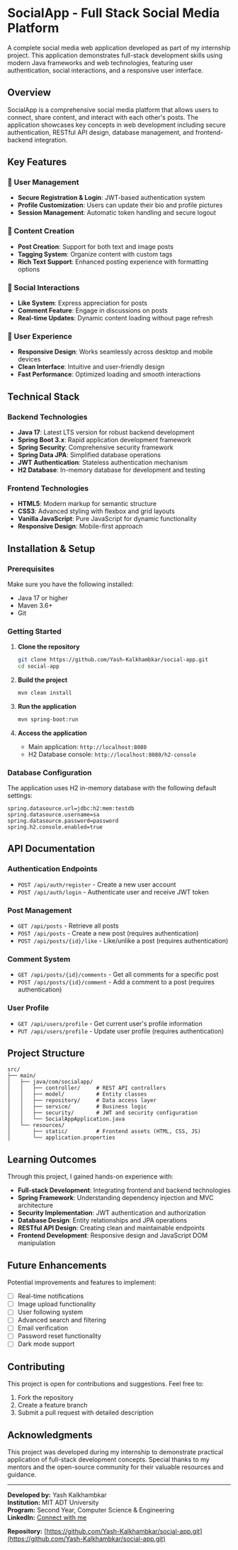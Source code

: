 # SocialApp - Full Stack Social Media Platform

A complete social media web application developed as part of my internship project. This application demonstrates full-stack development skills using modern Java frameworks and web technologies, featuring user authentication, social interactions, and a responsive user interface.

## Overview

SocialApp is a comprehensive social media platform that allows users to connect, share content, and interact with each other's posts. The application showcases key concepts in web development including secure authentication, RESTful API design, database management, and frontend-backend integration.

## Key Features

### 🔐 User Management
- **Secure Registration & Login**: JWT-based authentication system
- **Profile Customization**: Users can update their bio and profile pictures
- **Session Management**: Automatic token handling and secure logout

### 📝 Content Creation
- **Post Creation**: Support for both text and image posts
- **Tagging System**: Organize content with custom tags
- **Rich Text Support**: Enhanced posting experience with formatting options

### 💬 Social Interactions
- **Like System**: Express appreciation for posts
- **Comment Feature**: Engage in discussions on posts
- **Real-time Updates**: Dynamic content loading without page refresh

### 🎨 User Experience
- **Responsive Design**: Works seamlessly across desktop and mobile devices
- **Clean Interface**: Intuitive and user-friendly design
- **Fast Performance**: Optimized loading and smooth interactions

## Technical Stack

### Backend Technologies
- **Java 17**: Latest LTS version for robust backend development
- **Spring Boot 3.x**: Rapid application development framework
- **Spring Security**: Comprehensive security framework
- **Spring Data JPA**: Simplified database operations
- **JWT Authentication**: Stateless authentication mechanism
- **H2 Database**: In-memory database for development and testing

### Frontend Technologies
- **HTML5**: Modern markup for semantic structure
- **CSS3**: Advanced styling with flexbox and grid layouts
- **Vanilla JavaScript**: Pure JavaScript for dynamic functionality
- **Responsive Design**: Mobile-first approach

## Installation & Setup

### Prerequisites
Make sure you have the following installed:
- Java 17 or higher
- Maven 3.6+
- Git

### Getting Started

1. **Clone the repository**
   ```bash
   git clone https://github.com/Yash-Kalkhambkar/social-app.git
   cd social-app
   ```

2. **Build the project**
   ```bash
   mvn clean install
   ```

3. **Run the application**
   ```bash
   mvn spring-boot:run
   ```

4. **Access the application**
   - Main application: `http://localhost:8080`
   - H2 Database console: `http://localhost:8080/h2-console`

### Database Configuration

The application uses H2 in-memory database with the following default settings:
```properties
spring.datasource.url=jdbc:h2:mem:testdb
spring.datasource.username=sa
spring.datasource.password=password
spring.h2.console.enabled=true
```

## API Documentation

### Authentication Endpoints
- `POST /api/auth/register` - Create a new user account
- `POST /api/auth/login` - Authenticate user and receive JWT token

### Post Management
- `GET /api/posts` - Retrieve all posts
- `POST /api/posts` - Create a new post (requires authentication)
- `POST /api/posts/{id}/like` - Like/unlike a post (requires authentication)

### Comment System
- `GET /api/posts/{id}/comments` - Get all comments for a specific post
- `POST /api/posts/{id}/comment` - Add a comment to a post (requires authentication)

### User Profile
- `GET /api/users/profile` - Get current user's profile information
- `PUT /api/users/profile` - Update user profile (requires authentication)

## Project Structure

```
src/
├── main/
│   ├── java/com/socialapp/
│   │   ├── controller/     # REST API controllers
│   │   ├── model/          # Entity classes
│   │   ├── repository/     # Data access layer
│   │   ├── service/        # Business logic
│   │   ├── security/       # JWT and security configuration
│   │   └── SocialAppApplication.java
│   └── resources/
│       ├── static/         # Frontend assets (HTML, CSS, JS)
│       └── application.properties
```

## Learning Outcomes

Through this project, I gained hands-on experience with:
- **Full-stack Development**: Integrating frontend and backend technologies
- **Spring Framework**: Understanding dependency injection and MVC architecture
- **Security Implementation**: JWT authentication and authorization
- **Database Design**: Entity relationships and JPA operations
- **RESTful API Design**: Creating clean and maintainable endpoints
- **Frontend Development**: Responsive design and JavaScript DOM manipulation

## Future Enhancements

Potential improvements and features to implement:
- [ ] Real-time notifications
- [ ] Image upload functionality
- [ ] User following system
- [ ] Advanced search and filtering
- [ ] Email verification
- [ ] Password reset functionality
- [ ] Dark mode support

## Contributing

This project is open for contributions and suggestions. Feel free to:
1. Fork the repository
2. Create a feature branch
3. Submit a pull request with detailed description

## Acknowledgments

This project was developed during my internship to demonstrate practical application of full-stack development concepts. Special thanks to my mentors and the open-source community for their valuable resources and guidance.

---

**Developed by:** Yash Kalkhambkar  
**Institution:** MIT ADT University  
**Program:** Second Year, Computer Science & Engineering  
**LinkedIn:** [Connect with me](https://linkedin.com/in/yash-kalkhambkar)

**Repository:** [https://github.com/Yash-Kalkhambkar/social-app.git](https://github.com/Yash-Kalkhambkar/social-app.git)
